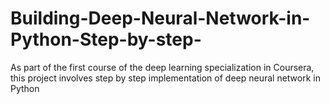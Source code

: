 # Building-Deep-Neural-Network-in-Python-Step-by-step-
As part of the first course of the deep learning specialization in Coursera, this project involves step by step implementation of deep neural network in Python
